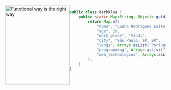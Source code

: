 <div style="display: flex; justify-content: space-around; align-items: flex-start; margin-top: 20px; margin-bottom: 20px;">
  <div>
    <img src="https://github.com/darkklua/darkklua/assets/142851535/166a5f0d-8807-432f-b08b-dfd5d3cced3e"
         alt="Functional way is the right way"
         height="250px"
         style="margin-right: 100px; width: 100%;"
         align="left" />
  </div>

<div style="width: 60%;">
     
```java
public class darkklua {
    public static Map<String, Object> getdarkklua() {
        return Map.of(
            "name", "Luana Rodrigues Leite",
            "age", 19,
            "work_place", "Vindi",
            "city", "São Paulo, SP, BR",
            "langs", Arrays.asList("Portuguese", "English"),
            "programming", Arrays.asList("Javascript", "Java"),
            "web_technologies", Arrays.asList("HTML5", "CSS3")
        );
    }
}
```

</div>
</div>

<br/> <br/>

     
